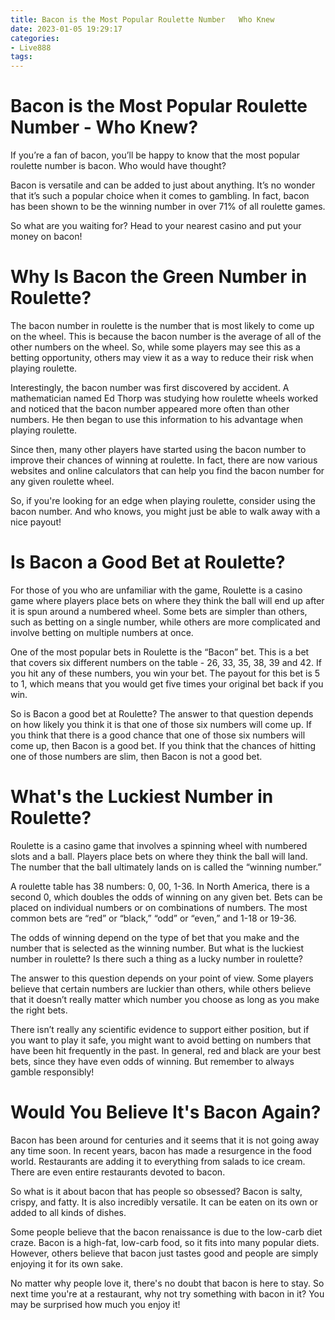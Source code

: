 ```yaml
---
title: Bacon is the Most Popular Roulette Number   Who Knew
date: 2023-01-05 19:29:17
categories:
- Live888
tags:
---
```



#  Bacon is the Most Popular Roulette Number - Who Knew?

If you’re a fan of bacon, you’ll be happy to know that the most popular roulette number is bacon. Who would have thought?

Bacon is versatile and can be added to just about anything. It’s no wonder that it’s such a popular choice when it comes to gambling. In fact, bacon has been shown to be the winning number in over 71% of all roulette games.

So what are you waiting for? Head to your nearest casino and put your money on bacon!

#  Why Is Bacon the Green Number in Roulette?

The bacon number in roulette is the number that is most likely to come up on the wheel. This is because the bacon number is the average of all of the other numbers on the wheel. So, while some players may see this as a betting opportunity, others may view it as a way to reduce their risk when playing roulette.

Interestingly, the bacon number was first discovered by accident. A mathematician named Ed Thorp was studying how roulette wheels worked and noticed that the bacon number appeared more often than other numbers. He then began to use this information to his advantage when playing roulette.

Since then, many other players have started using the bacon number to improve their chances of winning at roulette. In fact, there are now various websites and online calculators that can help you find the bacon number for any given roulette wheel.

So, if you're looking for an edge when playing roulette, consider using the bacon number. And who knows, you might just be able to walk away with a nice payout!

#  Is Bacon a Good Bet at Roulette?

For those of you who are unfamiliar with the game, Roulette is a casino game where players place bets on where they think the ball will end up after it is spun around a numbered wheel. Some bets are simpler than others, such as betting on a single number, while others are more complicated and involve betting on multiple numbers at once.

One of the most popular bets in Roulette is the “Bacon” bet. This is a bet that covers six different numbers on the table - 26, 33, 35, 38, 39 and 42. If you hit any of these numbers, you win your bet. The payout for this bet is 5 to 1, which means that you would get five times your original bet back if you win.

So is Bacon a good bet at Roulette? The answer to that question depends on how likely you think it is that one of those six numbers will come up. If you think that there is a good chance that one of those six numbers will come up, then Bacon is a good bet. If you think that the chances of hitting one of those numbers are slim, then Bacon is not a good bet.

#  What's the Luckiest Number in Roulette?

Roulette is a casino game that involves a spinning wheel with numbered slots and a ball. Players place bets on where they think the ball will land. The number that the ball ultimately lands on is called the “winning number.”

A roulette table has 38 numbers: 0, 00, 1-36. In North America, there is a second 0, which doubles the odds of winning on any given bet. Bets can be placed on individual numbers or on combinations of numbers. The most common bets are “red” or “black,” “odd” or “even,” and 1-18 or 19-36.

The odds of winning depend on the type of bet that you make and the number that is selected as the winning number. But what is the luckiest number in roulette? Is there such a thing as a lucky number in roulette?

The answer to this question depends on your point of view. Some players believe that certain numbers are luckier than others, while others believe that it doesn’t really matter which number you choose as long as you make the right bets.

There isn’t really any scientific evidence to support either position, but if you want to play it safe, you might want to avoid betting on numbers that have been hit frequently in the past. In general, red and black are your best bets, since they have even odds of winning. But remember to always gamble responsibly!

#  Would You Believe It's Bacon Again?

Bacon has been around for centuries and it seems that it is not going away any time soon. In recent years, bacon has made a resurgence in the food world. Restaurants are adding it to everything from salads to ice cream. There are even entire restaurants devoted to bacon.

So what is it about bacon that has people so obsessed? Bacon is salty, crispy, and fatty. It is also incredibly versatile. It can be eaten on its own or added to all kinds of dishes.

Some people believe that the bacon renaissance is due to the low-carb diet craze. Bacon is a high-fat, low-carb food, so it fits into many popular diets. However, others believe that bacon just tastes good and people are simply enjoying it for its own sake.

No matter why people love it, there's no doubt that bacon is here to stay. So next time you're at a restaurant, why not try something with bacon in it? You may be surprised how much you enjoy it!